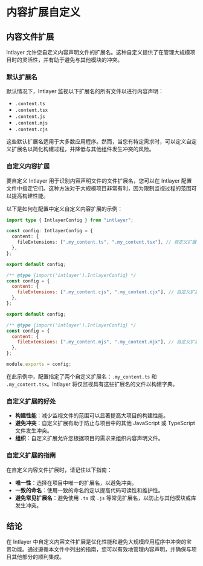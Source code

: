 # 内容扩展自定义

## 内容文件扩展

Intlayer 允许您自定义内容声明文件的扩展名。这种自定义提供了在管理大规模项目时的灵活性，并有助于避免与其他模块的冲突。

### 默认扩展名

默认情况下，Intlayer 监视以下扩展名的所有文件以进行内容声明：

- `.content.ts`
- `.content.tsx`
- `.content.js`
- `.content.mjs`
- `.content.cjs`

这些默认扩展名适用于大多数应用程序。然而，当您有特定需求时，可以定义自定义扩展名以简化构建过程，并降低与其他组件发生冲突的风险。

### 自定义内容扩展

要自定义 Intlayer 用于识别内容声明文件的文件扩展名，您可以在 Intlayer 配置文件中指定它们。这种方法对于大规模项目非常有利，因为限制监视过程的范围可以提高构建性能。

以下是如何在配置中定义自定义内容扩展的示例：

```typescript fileName="intlayer.config.ts" codeFormat="typescript"
import type { IntlayerConfig } from "intlayer";

const config: IntlayerConfig = {
  content: {
    fileExtensions: [".my_content.ts", ".my_content.tsx"], // 自定义扩展名
  },
};

export default config;
```

```javascript fileName="intlayer.config.mjs" codeFormat="esm"
/** @type {import('intlayer').IntlayerConfig} */
const config = {
  content: {
    fileExtensions: [".my_content.cjs", ".my_content.cjx"], // 自定义扩展名
  },
};

export default config;
```

```javascript fileName="intlayer.config.cjs" codeFormat="commonjs"
/** @type {import('intlayer').IntlayerConfig} */
const config = {
  content: {
    fileExtensions: [".my_content.mjs", ".my_content.mjx"], // 自定义扩展名
  },
};

module.exports = config;
```

在此示例中，配置指定了两个自定义扩展名：`.my_content.ts` 和 `.my_content.tsx`。Intlayer 将仅监视具有这些扩展名的文件以构建字典。

### 自定义扩展的好处

- **构建性能**：减少监视文件的范围可以显著提高大项目的构建性能。
- **避免冲突**：自定义扩展有助于防止与项目中的其他 JavaScript 或 TypeScript 文件发生冲突。
- **组织**：自定义扩展允许您根据项目的需求来组织内容声明文件。

### 自定义扩展的指南

在自定义内容文件扩展时，请记住以下指南：

- **唯一性**：选择在项目中唯一的扩展名，以避免冲突。
- **一致的命名**：使用一致的命名约定以提高代码可读性和维护性。
- **避免常见扩展名**：避免使用 `.ts` 或 `.js` 等常见扩展名，以防止与其他模块或库发生冲突。

## 结论

在 Intlayer 中自定义内容文件扩展是优化性能和避免大规模应用程序中冲突的宝贵功能。通过遵循本文件中列出的指南，您可以有效地管理内容声明，并确保与项目其他部分的顺利集成。
